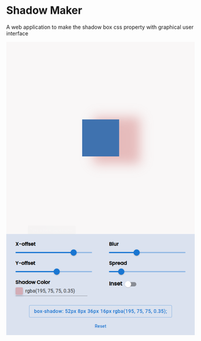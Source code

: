 # Shadow Maker

A web application to make the shadow box css property with graphical user interface

![Shadow maker Screenshot](img/screenshot.png)
